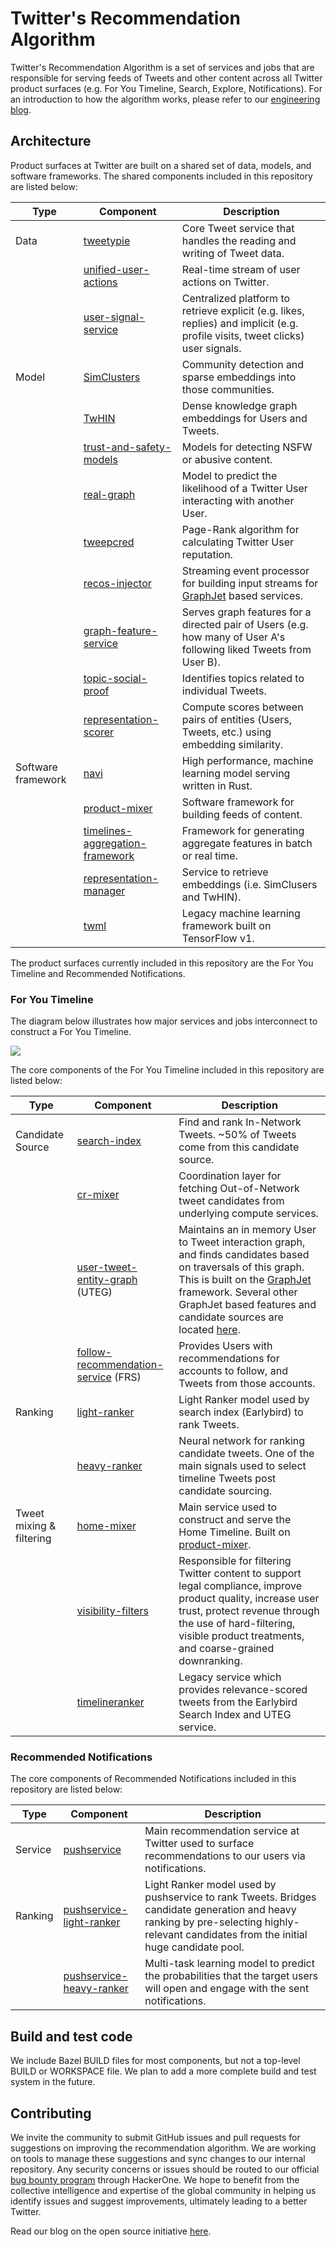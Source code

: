 # Twitter's Recommendation Algorithm

Twitter's Recommendation Algorithm is a set of services and jobs that are responsible for serving feeds of Tweets and other content across all Twitter product surfaces (e.g. For You Timeline, Search, Explore, Notifications). For an introduction to how the algorithm works, please refer to our [engineering blog](https://blog.twitter.com/engineering/en_us/topics/open-source/2023/twitter-recommendation-algorithm).

## Architecture 

Product surfaces at Twitter are built on a shared set of data, models, and software frameworks. The shared components included in this repository are listed below:

| Type               | Component                                                                                            | Description                                                                                                                    |
|--------------------|------------------------------------------------------------------------------------------------------|--------------------------------------------------------------------------------------------------------------------------------|
| Data               | [tweetypie](tweetypie/server/README.md)                                                              | Core Tweet service that handles the reading and writing of Tweet data.                                                         |
|                    | [unified-user-actions](unified_user_actions/README.md)                                               | Real-time stream of user actions on Twitter.                                                                                   |
|                    | [user-signal-service](user-signal-service/README.md)                                                 | Centralized platform to retrieve explicit (e.g. likes, replies) and implicit (e.g. profile visits, tweet clicks) user signals. |
| Model              | [SimClusters](src/scala/com/twitter/simclusters_v2/README.md)                                        | Community detection and sparse embeddings into those communities.                                                              |
|                    | [TwHIN](https://github.com/twitter/the-algorithm-ml/blob/main/projects/twhin/README.md)              | Dense knowledge graph embeddings for Users and Tweets.                                                                         |
|                    | [trust-and-safety-models](trust_and_safety_models/README.md)                                         | Models for detecting NSFW or abusive content.                                                                                  |
|                    | [real-graph](src/scala/com/twitter/interaction_graph/README.md)                                      | Model to predict the likelihood of a Twitter User interacting with another User.                                               |
|                    | [tweepcred](src/scala/com/twitter/graph/batch/job/tweepcred/README)                                  | Page-Rank algorithm for calculating Twitter User reputation.                                                                   |
|                    | [recos-injector](recos-injector/README.md)                                                           | Streaming event processor for building input streams for [GraphJet](https://github.com/twitter/GraphJet) based services.       |
|                    | [graph-feature-service](graph-feature-service/README.md)                                             | Serves graph features for a directed pair of Users (e.g. how many of User A's following liked Tweets from User B).             |
|                    | [topic-social-proof](topic-social-proof/README.md)                                                   | Identifies topics related to individual Tweets.                                                                                |
|                    | [representation-scorer](representation-scorer/README.md)                                             | Compute scores between pairs of entities (Users, Tweets, etc.) using embedding similarity.                                     |
| Software framework | [navi](navi/README.md)                                                                               | High performance, machine learning model serving written in Rust.                                                              |
|                    | [product-mixer](product-mixer/README.md)                                                             | Software framework for building feeds of content.                                                                              |
|                    | [timelines-aggregation-framework](timelines/data_processing/ml_util/aggregation_framework/README.md) | Framework for generating aggregate features in batch or real time.                                                             |
|                    | [representation-manager](representation-manager/README.md)                                           | Service to retrieve embeddings (i.e. SimClusers and TwHIN).                                                                    |
|                    | [twml](twml/README.md)                                                                               | Legacy machine learning framework built on TensorFlow v1.                                                                      |

The product surfaces currently included in this repository are the For You Timeline and Recommended Notifications.

### For You Timeline

The diagram below illustrates how major services and jobs interconnect to construct a For You Timeline.

![](docs/system-diagram.png)

The core components of the For You Timeline included in this repository are listed below:

| Type | Component | Description |
|------------|------------|------------|
| Candidate Source | [search-index](src/java/com/twitter/search/README.md) | Find and rank In-Network Tweets. ~50% of Tweets come from this candidate source. |
|                  | [cr-mixer](cr-mixer/README.md) | Coordination layer for fetching Out-of-Network tweet candidates from underlying compute services. |
|                  | [user-tweet-entity-graph](src/scala/com/twitter/recos/user_tweet_entity_graph/README.md) (UTEG)| Maintains an in memory User to Tweet interaction graph, and finds candidates based on traversals of this graph. This is built on the [GraphJet](https://github.com/twitter/GraphJet) framework. Several other GraphJet based features and candidate sources are located [here](src/scala/com/twitter/recos). |
|                  | [follow-recommendation-service](follow-recommendations-service/README.md) (FRS)| Provides Users with recommendations for accounts to follow, and Tweets from those accounts. |
| Ranking | [light-ranker](src/python/twitter/deepbird/projects/timelines/scripts/models/earlybird/README.md) | Light Ranker model used by search index (Earlybird) to rank Tweets. |
|         | [heavy-ranker](https://github.com/twitter/the-algorithm-ml/blob/main/projects/home/recap/README.md) | Neural network for ranking candidate tweets. One of the main signals used to select timeline Tweets post candidate sourcing. |
| Tweet mixing & filtering | [home-mixer](home-mixer/README.md) | Main service used to construct and serve the Home Timeline. Built on [product-mixer](product-mixer/README.md). |
|                          | [visibility-filters](visibilitylib/README.md) | Responsible for filtering Twitter content to support legal compliance, improve product quality, increase user trust, protect revenue through the use of hard-filtering, visible product treatments, and coarse-grained downranking. |
|                          | [timelineranker](timelineranker/README.md) | Legacy service which provides relevance-scored tweets from the Earlybird Search Index and UTEG service. |

### Recommended Notifications

The core components of Recommended Notifications included in this repository are listed below:

| Type | Component | Description |
|------------|------------|------------|
| Service | [pushservice](pushservice/README.md) | Main recommendation service at Twitter used to surface recommendations to our users via notifications.
| Ranking | [pushservice-light-ranker](pushservice/src/main/python/models/light_ranking/README.md) | Light Ranker model used by pushservice to rank Tweets. Bridges candidate generation and heavy ranking by pre-selecting highly-relevant candidates from the initial huge candidate pool. |
|         | [pushservice-heavy-ranker](pushservice/src/main/python/models/heavy_ranking/README.md) | Multi-task learning model to predict the probabilities that the target users will open and engage with the sent notifications. |

## Build and test code

We include Bazel BUILD files for most components, but not a top-level BUILD or WORKSPACE file. We plan to add a more complete build and test system in the future.

## Contributing

We invite the community to submit GitHub issues and pull requests for suggestions on improving the recommendation algorithm. We are working on tools to manage these suggestions and sync changes to our internal repository. Any security concerns or issues should be routed to our official [bug bounty program](https://hackerone.com/twitter) through HackerOne. We hope to benefit from the collective intelligence and expertise of the global community in helping us identify issues and suggest improvements, ultimately leading to a better Twitter.

Read our blog on the open source initiative [here](https://blog.twitter.com/en_us/topics/company/2023/a-new-era-of-transparency-for-twitter).
